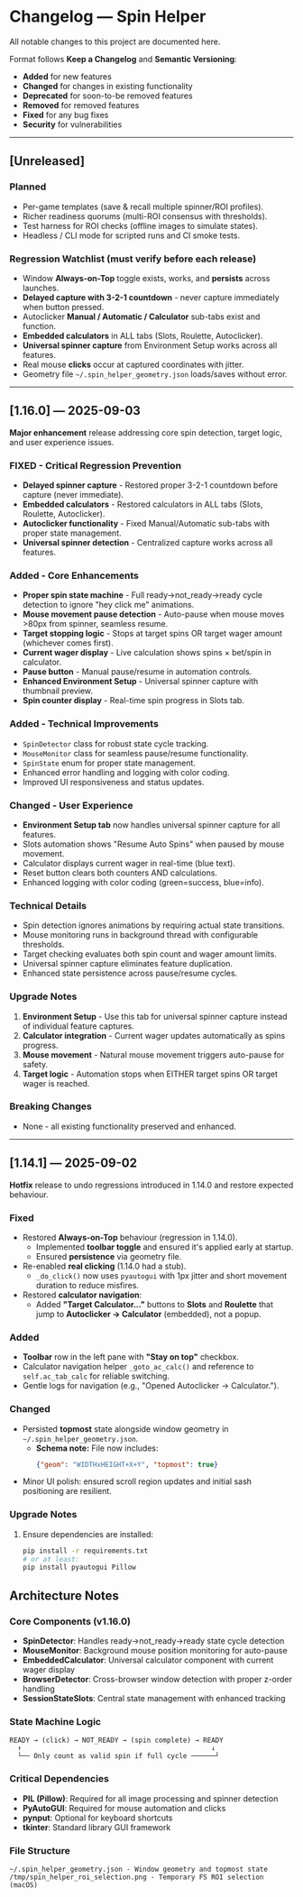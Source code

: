 # Changelog — Spin Helper

All notable changes to this project are documented here.

Format follows **Keep a Changelog** and **Semantic Versioning**:
- **Added** for new features
- **Changed** for changes in existing functionality
- **Deprecated** for soon-to-be removed features
- **Removed** for removed features
- **Fixed** for any bug fixes
- **Security** for vulnerabilities

---

## [Unreleased]
### Planned
- Per-game templates (save & recall multiple spinner/ROI profiles).
- Richer readiness quorums (multi-ROI consensus with thresholds).
- Test harness for ROI checks (offline images to simulate states).
- Headless / CLI mode for scripted runs and CI smoke tests.

### Regression Watchlist (must verify before each release)
- Window **Always-on-Top** toggle exists, works, and **persists** across launches.
- **Delayed capture with 3-2-1 countdown** - never capture immediately when button pressed.
- Autoclicker **Manual / Automatic / Calculator** sub-tabs exist and function.
- **Embedded calculators** in ALL tabs (Slots, Roulette, Autoclicker).
- **Universal spinner capture** from Environment Setup works across all features.
- Real mouse **clicks** occur at captured coordinates with jitter.
- Geometry file `~/.spin_helper_geometry.json` loads/saves without error.

---

## [1.16.0] — 2025-09-03
**Major enhancement** release addressing core spin detection, target logic, and user experience issues.

### FIXED - Critical Regression Prevention
- **Delayed spinner capture** - Restored proper 3-2-1 countdown before capture (never immediate).
- **Embedded calculators** - Restored calculators in ALL tabs (Slots, Roulette, Autoclicker).
- **Autoclicker functionality** - Fixed Manual/Automatic sub-tabs with proper state management.
- **Universal spinner detection** - Centralized capture works across all features.

### Added - Core Enhancements
- **Proper spin state machine** - Full ready→not_ready→ready cycle detection to ignore "hey click me" animations.
- **Mouse movement pause detection** - Auto-pause when mouse moves >80px from spinner, seamless resume.
- **Target stopping logic** - Stops at target spins OR target wager amount (whichever comes first).
- **Current wager display** - Live calculation shows spins × bet/spin in calculator.
- **Pause button** - Manual pause/resume in automation controls.
- **Enhanced Environment Setup** - Universal spinner capture with thumbnail preview.
- **Spin counter display** - Real-time spin progress in Slots tab.

### Added - Technical Improvements
- `SpinDetector` class for robust state cycle tracking.
- `MouseMonitor` class for seamless pause/resume functionality.
- `SpinState` enum for proper state management.
- Enhanced error handling and logging with color coding.
- Improved UI responsiveness and status updates.

### Changed - User Experience
- **Environment Setup tab** now handles universal spinner capture for all features.
- Slots automation shows "Resume Auto Spins" when paused by mouse movement.
- Calculator displays current wager in real-time (blue text).
- Reset button clears both counters AND calculations.
- Enhanced logging with color coding (green=success, blue=info).

### Technical Details
- Spin detection ignores animations by requiring actual state transitions.
- Mouse monitoring runs in background thread with configurable thresholds.
- Target checking evaluates both spin count and wager amount limits.
- Universal spinner capture eliminates feature duplication.
- Enhanced state persistence across pause/resume cycles.

### Upgrade Notes
1. **Environment Setup** - Use this tab for universal spinner capture instead of individual feature captures.
2. **Calculator integration** - Current wager updates automatically as spins progress.
3. **Mouse movement** - Natural mouse movement triggers auto-pause for safety.
4. **Target logic** - Automation stops when EITHER target spins OR target wager is reached.

### Breaking Changes
- None - all existing functionality preserved and enhanced.

---

## [1.14.1] — 2025-09-02
**Hotfix** release to undo regressions introduced in 1.14.0 and restore expected behaviour.

### Fixed
- Restored **Always-on-Top** behaviour (regression in 1.14.0).
  - Implemented **toolbar toggle** and ensured it's applied early at startup.
  - Ensured **persistence** via geometry file.
- Re-enabled **real clicking** (1.14.0 had a stub).
  - `_do_click()` now uses `pyautogui` with 1px jitter and short movement duration to reduce misfires.
- Restored **calculator navigation**:
  - Added **"Target Calculator…"** buttons to **Slots** and **Roulette** that jump to **Autoclicker → Calculator** (embedded), not a popup.

### Added
- **Toolbar** row in the left pane with **"Stay on top"** checkbox.
- Calculator navigation helper `_goto_ac_calc()` and reference to `self.ac_tab_calc` for reliable switching.
- Gentle logs for navigation (e.g., "Opened Autoclicker → Calculator.").

### Changed
- Persisted **topmost** state alongside window geometry in `~/.spin_helper_geometry.json`.
  - **Schema note:** File now includes:  
    ```json
    {"geom": "WIDTHxHEIGHT+X+Y", "topmost": true}
    ```
- Minor UI polish: ensured scroll region updates and initial sash positioning are resilient.

### Upgrade Notes
1. Ensure dependencies are installed:
   ```bash
   pip install -r requirements.txt
   # or at least:
   pip install pyautogui Pillow
   ```

## Architecture Notes

### Core Components (v1.16.0)
- **SpinDetector**: Handles ready→not_ready→ready state cycle detection
- **MouseMonitor**: Background mouse position monitoring for auto-pause
- **EmbeddedCalculator**: Universal calculator component with current wager display
- **BrowserDetector**: Cross-browser window detection with proper z-order handling
- **SessionStateSlots**: Central state management with enhanced tracking

### State Machine Logic
```
READY → (click) → NOT_READY → (spin complete) → READY
  ↑                                               ↓
  └── Only count as valid spin if full cycle ──────┘
```

### Critical Dependencies
- **PIL (Pillow)**: Required for all image processing and spinner detection
- **PyAutoGUI**: Required for mouse automation and clicks
- **pynput**: Optional for keyboard shortcuts
- **tkinter**: Standard library GUI framework

### File Structure
```
~/.spin_helper_geometry.json - Window geometry and topmost state
/tmp/spin_helper_roi_selection.png - Temporary FS ROI selection (macOS)
```